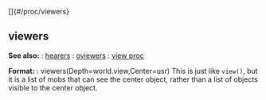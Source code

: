 []{#/proc/viewers}
## viewers
**See also:**
:   [hearers](#/proc/hearers)
:   [oviewers](#/proc/oviewers)
:   [view proc](#/proc/view)
<!-- -->
**Format:**
:   viewers(Depth=world.view,Center=usr)
This is just like `view()`, but it is a list of mobs that can see the
center object, rather than a list of objects visible to the center
object.